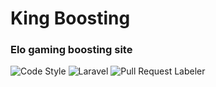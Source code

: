 # King Boosting

### Elo gaming boosting site

![Code Style](https://github.com/Sitando/laravel/workflows/Check%20&%20fix%20styling/badge.svg)
![Laravel](https://github.com/Sitando/laravel/workflows/Laravel/badge.svg)
![Pull Request Labeler](https://github.com/Zidweb/KingBoosting/workflows/Pull%20Request%20Labeler/badge.svg)
